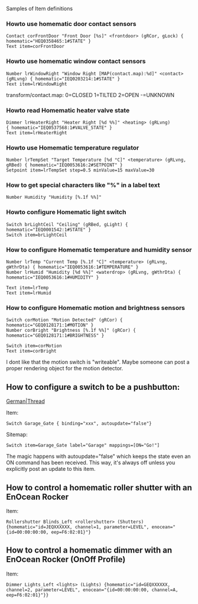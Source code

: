 Samples of Item definitions

### Howto use homematic door contact sensors

    Contact corFrontDoor "Front Door [%s]" <frontdoor> (gRCor, gLock) { homematic="HEQ0358465:1#STATE" }
    Text item=corFrontDoor

### Howto use homematic window contact sensors

    Number lrWindowRight "Window Right [MAP(contact.map):%d]" <contact> (gRLvng) { homematic="IEQ0203214:1#STATE" }
    Text item=lrWindowRight

transform/contact.map:
    0=CLOSED
    1=TILTED
    2=OPEN
    -=UNKNOWN

### Howto read Homematic heater valve state

    Dimmer lrHeaterRight "Heater Right [%d %%]" <heating> (gRLvng)                { homematic="IEQ0537568:1#VALVE_STATE" }
    Text item=lrHeaterRight

### Howto use Homematic temperature regulator

    Number lrTempSet "Target Temperature [%d °C]" <temperature> (gRLvng, gRBed) { homematic="IEQ0053616:2#SETPOINT" }
    Setpoint item=lrTempSet step=0.5 minValue=15 maxValue=30

### How to get special characters like "%" in a label text

    Number Humidity "Humidity [%.1f %%]"

### Howto configure Homematic light switch

    Switch brLightCeil "Ceiling" (gRBed, gLight) { homematic="IEQ0001542:1#STATE" }
    Switch item=brLightCeil

### How to configure Homematic temperature and humidity sensor

    Number lrTemp "Current Temp [%.1f °C]" <temperature> (gRLvng, gWthrDta) { homematic="IEQ0053616:1#TEMPERATURE" }
    Number lrHumid "Humidity [%d %%]" <waterdrop> (gRLvng, gWthrDta) { homematic="IEQ0053616:1#HUMIDITY" }
    
    Text item=lrTemp
    Text item=lrHumid

### How to configure Homematic motion and brightness sensors

    Switch corMotion "Motion Detected" (gRCor) { homematic="GEQ0128171:1#MOTION" }
    Number corBright "Brightness [%.1f %%]" (gRCor) { homematic="GEQ0128171:1#BRIGHTNESS" }
    
    Switch item=corMotion
    Text item=corBright
I dont like that the motion switch is "writeable". Maybe someone can post a proper rendering object for the motion detector.

## How to configure a switch to be a pushbutton:

[German|Thread](http://knx-user-forum.de/openhab/27123-einfacher-taster-openhab.html)

Item:

    Switch Garage_Gate { binding="xxx", autoupdate="false"}

Sitemap:

    Switch item=Garage_Gate label="Garage" mappings=[ON="Go!"]
The magic happens with autoupdate="false" which keeps the state even an ON command has been received. This way, it's always off unless you explicitly post an update to this item.

## How to control a homematic roller shutter with an EnOcean Rocker

Item:

    Rollershutter Blinds_Left <rollershutter> (Shutters) {homematic="id=JEQXXXXXX, channel=1, parameter=LEVEL", enocean="{id=00:00:00:00, eep=F6:02:01}"}

## How to control a homematic dimmer with an EnOcean Rocker (OnOff Profile)

Item:

    Dimmer Lights_Left <lights> (Lights) {homematic="id=GEQXXXXXX, channel=2, parameter=LEVEL", enocean="{id=00:00:00:00, channel=A, eep=F6:02:01}"}}